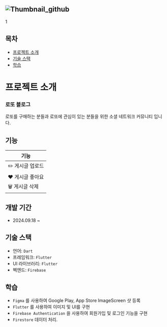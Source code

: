 ![Thumbnail_github](https://github.com/user-attachments/assets/84619edd-8d3b-4a96-82f6-c9727b874f20)
-----------------
1
## 목차
- [프로젝트 소개](#프로젝트-소개)
- [기술 스택](#기술-스택) 
- [학습](#학습)

# 프로젝트 소개 
 
### 로또 블로그
로또를 구매하는 분들과 로또에 관심이 있는 분들을 위한 소셜 네트워크 커뮤니티 입니다.
   

## 기능
| 기능               |
|-------------------|
| ✏️ 게시글 업로드    |  
| ❤️ 게시글 좋아요    |         
| 🗑️ 게시글 삭제    |


## 개발 기간
- 2024.09.18 ~

## 기술 스택
- 언어: `Dart`
- 프레임워크: `Flutter`
- UI 라이브러리: `Flutter`
- 벡엔드: `Firebase`

## 학습
- `Figma` 를 사용하여 Google Play, App Store ImageScreen 샷 등록
- `Flutter` 를 사용하여 이미지 및 UI를 구현
- `Firebase Authentication` 을 사용하여 회원가입 및 로그인 기능을 구현
- `Firestore` 데이터 처리.
   
